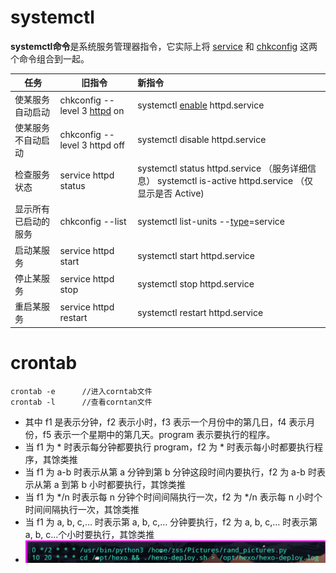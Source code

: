 # systemctl

**systemctl命令**是系统服务管理器指令，它实际上将 [service](http://man.linuxde.net/service) 和 [chkconfig](http://man.linuxde.net/chkconfig) 这两个命令组合到一起。

| 任务                 | 旧指令                                                       | 新指令                                                       |
| -------------------- | ------------------------------------------------------------ | :----------------------------------------------------------- |
| 使某服务自动启动     | chkconfig --level 3 [httpd](http://man.linuxde.net/httpd) on | systemctl [enable](http://man.linuxde.net/enable) httpd.service |
| 使某服务不自动启动   | chkconfig --level 3 httpd off                                | systemctl disable httpd.service                              |
| 检查服务状态         | service httpd status                                         | systemctl status httpd.service （服务详细信息） systemctl is-active httpd.service （仅显示是否 Active) |
| 显示所有已启动的服务 | chkconfig --list                                             | systemctl list-units --[type](http://man.linuxde.net/type)=service |
| 启动某服务           | service httpd start                                          | systemctl start httpd.service                                |
| 停止某服务           | service httpd stop                                           | systemctl stop httpd.service                                 |
| 重启某服务           | service httpd restart                                        | systemctl restart httpd.service                              |

# crontab

```shell
crontab -e 		//进入corntab文件
crontab -l 		//查看corntan文件
```

- 其中 f1 是表示分钟，f2 表示小时，f3 表示一个月份中的第几日，f4 表示月份，f5 表示一个星期中的第几天。program 表示要执行的程序。
- 当 f1 为 * 时表示每分钟都要执行 program，f2 为 * 时表示每小时都要执行程序，其馀类推
- 当 f1 为 a-b 时表示从第 a 分钟到第 b 分钟这段时间内要执行，f2 为 a-b 时表示从第 a 到第 b 小时都要执行，其馀类推
- 当 f1 为 */n 时表示每 n 分钟个时间间隔执行一次，f2 为 */n 表示每 n 小时个时间间隔执行一次，其馀类推
- 当 f1 为 a, b, c,… 时表示第 a, b, c,… 分钟要执行，f2 为 a, b, c,… 时表示第 a, b, c…个小时要执行，其馀类推
- ![image-20200413180430216](https://raw.githubusercontent.com/zss192/Typora-notes/master/images/image-20200413180430216.png)



